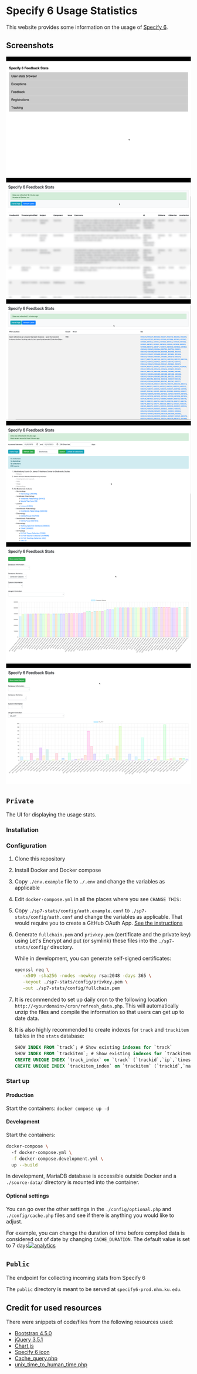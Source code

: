 # Specify 6 Usage Statistics

This website provides some information on the usage
of [Specify 6](https://github.com/specify/specify6).

## Screenshots

![Main page](./docs/src/main.png)
![Feedback](./docs/src/feedback.png)
![Exceptions](./docs/src/exceptions.png)
![Usage Stats](./docs/src/usage.png)
![Collection Object count for KU collection](./docs/src/co.png)
![Query Edit count for KU collection](./docs/src/query-edit.png)

## `Private`

The UI for displaying the usage stats.

### Installation

### Configuration

1. Clone this repository
2. Install Docker and Docker compose
3. Copy `./env.example` file to `./.env` and change the variables as applicable
4. Edit `docker-compose.yml` in all the places where you see `CHANGE THIS:`
5. Copy `./sp7-stats/config/auth.example.conf` to
   `./sp7-stats/config/auth.conf` and change the variables as applicable. That
   would require you to create a GitHub OAuth
   App. [See the instructions](https://github.com/specify/nginx-with-github-auth#installation)
6. Generate `fullchain.pem` and `privkey.pem` (certificate
   and the private key) using Let's Encrypt and put (or symlink) these files
   into the `./sp7-stats/config/` directory.

   While in development, you can generate self-signed certificates:

   ```sh
   openssl req \
      -x509 -sha256 -nodes -newkey rsa:2048 -days 365 \
      -keyout ./sp7-stats/config/privkey.pem \
      -out ./sp7-stats/config/fullchain.pem
   ```

7. It is recommended to set up daily cron to the following
   location `http://<yourdomain>/cron/refresh_data.php`. This will automatically
   unzip the files and compile the information so that users can get up to date
   data.
8. It is also highly recommended to create indexes for `track` and `trackitem`
   tables in the `stats` database:
   ```sql
   SHOW INDEX FROM `track`; # Show existing indexes for `track`
   SHOW INDEX FROM `trackitem`; # Show existing indexes for `trackitem`
   CREATE UNIQUE INDEX `track_index` on `track` (`trackid`,`ip`,`timestampcreated`); # Create indexes for `track`
   CREATE UNIQUE INDEX `trackitem_index` on `trackitem` (`trackid`,`name`,`value`,`countamt`); # Create indexes for `trackitem`
   ```
   
### Start up

#### Production

Start the containers: `docker compose up -d`

#### Development

Start the containers:

```bash
docker-compose \                                                                       2m 53s
  -f docker-compose.yml \
  -f docker-compose.development.yml \
  up --build
```

In development, MariaDB database is accessible outside Docker and a
`./source-data/` directory is mounted into the container.

#### Optional settings

You can go over the other settings in the `./config/optional.php`
and `./config/cache.php` files and see if there is anything you would like to
adjust.

For example, you can change the duration of time before compiled data is
considered out of date by changing `CACHE_DURATION`.
The default value is set to 7
days[![analytics](http://www.google-analytics.com/collect?v=1&t=pageview&dl=https%3A%2F%2Fgithub.com%2Fspecify%2Fsp6-prod&uid=readme&tid=UA-169822764-7)]()

## `Public`

The endpoint for collecting incoming stats from Specify 6

The `public` directory is meant to be served at `specify6-prod.nhm.ku.edu`.

## Credit for used resources

There were snippets of code/files from the following resources used:

- [Bootstrap 4.5.0](https://github.com/twbs/bootstrap)
- [jQuery 3.5.1](https://github.com/jquery/jquery)
- [Chart.js](https://github.com/chartjs/Chart.js)
- [Specify 6 icon](https://www.specifysoftware.org/wp-content/uploads/2017/06/sp_project_square-1-150x150.png)
- [Cache_query.php](https://gist.github.com/maxpatiiuk/91a39c6864365d7a8e813e19b819bb0d)
- [unix_time_to_human_time.php](https://gist.github.com/maxpatiiuk/54b7d6648a60a21a635f902de7a5d6b4)

